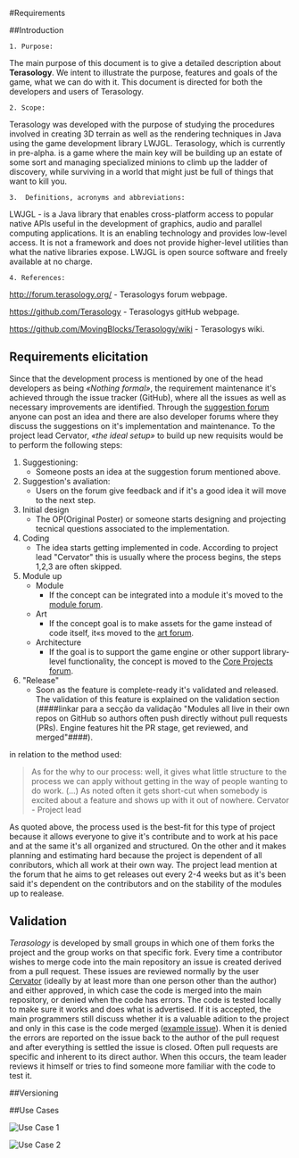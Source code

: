 #Requirements

##Introduction

	1. Purpose:

The main purpose of this document is to give a detailed description about **Terasology**. 
We intent to illustrate the purpose, features and goals of the game, what we can do with it. This document is directed for both the developers and users of Terasology.


	2. Scope:

Terasology was developed with the purpose of studying the procedures involved in creating 3D terrain as well as the rendering 
techniques in Java using the game development library LWJGL. Terasology, which is currently in pre-alpha. 
 is a game where the main key will be building up an estate of some sort and managing specialized minions to climb up the ladder of discovery, 
 while surviving in a world that might just be full of things that want to kill you.
 
	3.  Definitions, acronyms and abbreviations:

LWJGL -  is a Java library that enables cross-platform access to popular native APIs useful in the development of graphics, audio and parallel computing applications. It is an enabling technology and provides low-level access. It is not a framework and does not provide higher-level utilities than what the native libraries expose. LWJGL is open source software and freely available at no charge.

	4. References:

http://forum.terasology.org/ - Terasologys  forum webpage.

https://github.com/Terasology - Terasologys gitHub webpage.

https://github.com/MovingBlocks/Terasology/wiki - Terasologys wiki.

## Requirements elicitation

Since that the development process is mentioned by one of the head developers as being *«Nothing formal»*, the requirement maintenance it's achieved through the issue tracker (GitHub), where all the issues as well as necessary improvements are identified. Through the [suggestion forum](http://forum.terasology.org/forum/suggestions.21/) anyone can post an idea and there are also developer forums where they discuss the suggestions on it's implementation and maintenance.
To the project lead Cervator, *«the ideal setup»* to build up new requisits  would be to perform the following steps:

1. Suggestioning:
    * Someone posts an idea at the suggestion forum mentioned above.
2. Suggestion's avaliation:
    * Users on the forum give feedback and if it's a good idea it will move to the next step.
3. Initial design
    * The OP(Original Poster) or someone starts designing and projecting tecnical questions associated to the implementation.
4. Coding
    * The idea starts getting implemented in code. According to project lead "Cervator" this is usually where the process begins, the steps 1,2,3 are often skipped.
5. Module up
    * Module 
        * If the concept can be integrated into a module it's moved to the [module forum](http://forum.terasology.org/forum/modules.55/).
    * Art
        * If the concept goal is to make assets for the game instead of code itself, it«s moved to the [art forum](http://forum.terasology.org/forum/art-media.25/).
    * Architecture
        * If the goal is to support the game engine or other support library-level functionality, the concept is moved to the [Core Projects forum](http://forum.terasology.org/forum/core-projects.54/).
6. "Release"
    * Soon as the feature is complete-ready it's validated and released. The validation of this feature is explained on the validation section (####linkar para a secção da validação "Modules all live in their own repos on GitHub so authors often push directly without pull requests (PRs). Engine features hit the PR stage, get reviewed, and merged"####).

in relation to the method used:
>As for the why to our process: well, it gives what little structure to the process we can apply without getting in the way of people wanting to do work. (...)  As noted often it gets short-cut when somebody is excited about a feature and shows up with it out of nowhere.
Cervator - Project lead

As quoted above, the process used is the best-fit for this type of project because it allows everyone to give it's contribute and to work at his pace and at the same it's all organized and structured. On the other and it makes planning and estimating hard because the project is dependent of all conributors, which all work at their own way.
The project lead mention at the forum that he aims to get releases out every 2-4 weeks but as it's been said it's dependent on the contributors and on the stability of the modules up to realease.

## Validation

*Terasology* is developed by small groups in which one of them forks the project and the group works on that specific fork. Every time a contributor wishes to merge code into the main repository an issue is created derived from a pull request. These issues are reviewed normally by the user [Cervator](https://github.com/Cervator) (ideally by at least more than one person other than the author) and either approved, in which case the code is merged into the main repository, or denied when the code has errors. The code is tested locally to make sure it works and does what is advertised. If it is accepted, the main programmers still discuss whether it is a valuable adition to the project and only in this case is the code merged ([example issue](https://github.com/MovingBlocks/Terasology/pull/1760)). When it is denied the errors are reported on the issue back to the author of the pull request and after everything is settled the issue is closed. Often pull requests are specific and inherent to its direct author. When this occurs, the team leader reviews it himself or tries to find someone more familiar with the code to test it.

##Versioning

##Use Cases

![Use Case 1](https://github.com/dimamo5/Terasology/blob/develop/ESOF-DOCS/UseCase1.png?raw=true)

![Use Case 2](https://github.com/dimamo5/Terasology/blob/develop/ESOF-DOCS/UseCase2.png?raw=true)